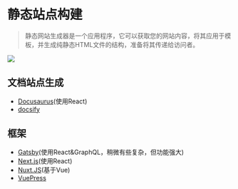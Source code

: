 # 静态站点构建
> 静态网站生成器是一个应用程序，它可以获取您的网站内容，将其应用于模板，并生成纯静态HTML文件的结构，准备将其传递给访问者。

![](https://snipcart.com/media/203662/ssg1.png?width=1600&format=webp&quality=80&upscale=false)

## 文档站点生成
- [Docusaurus](https://docusaurus.io/en/)(使用React)
- [docsify](https://docsify.js.org/#/?id=docsify)
  
## 框架
- [Gatsby](https://www.gatsbyjs.org/)(使用React&GraphQL，稍微有些复杂，但功能强大)
- [Next.js](https://www.gatsbyjs.org/)(使用React)
- [Nuxt.JS](https://nuxtjs.org/)(基于Vue)
- [VuePress](https://vuepress.vuejs.org/zh/)